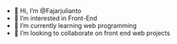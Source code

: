 - 👋 Hi, I’m @Fajarjulianto
- 👀 I’m interested in Front-End 
- 🌱 I’m currently learning web programming
- 💞️ I’m looking to collaborate on front end web projects
